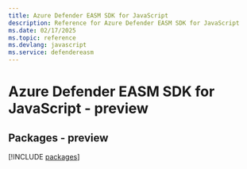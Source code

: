 ```yaml
---
title: Azure Defender EASM SDK for JavaScript
description: Reference for Azure Defender EASM SDK for JavaScript
ms.date: 02/17/2025
ms.topic: reference
ms.devlang: javascript
ms.service: defendereasm
---
```

# Azure Defender EASM SDK for JavaScript - preview
## Packages - preview
[!INCLUDE [packages](defender-easm-index.md)]